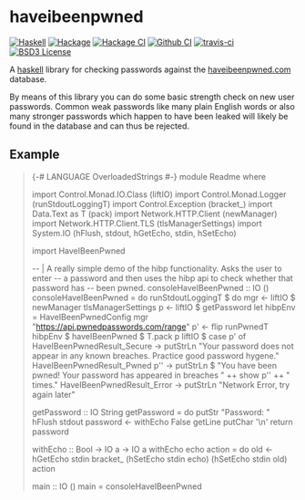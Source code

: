haveibeenpwned
======================
[![Haskell](https://img.shields.io/badge/language-Haskell-orange.svg)](https://haskell.org) [![Hackage](https://img.shields.io/hackage/v/haveibeenpwned.svg)](https://hackage.haskell.org/package/haveibeenpwned) [![Hackage CI](https://matrix.hackage.haskell.org/api/v2/packages/haveibeenpwned/badge)](https://matrix.hackage.haskell.org/#/package/haveibeenpwned)   [![Github CI](https://github.com/obsidiansystems/haveibeenpwned/workflows/github-action/badge.svg)](https://github.com/obsidiansystems/haveibeenpwned/actions) [![travis-ci](https://api.travis-ci.org/obsidiansystems/haveibeenpwned.svg?branch=develop)](https://travis-ci.org/obsidiansystems/haveibeenpwned) [![BSD3 License](https://img.shields.io/badge/license-BSD3-blue.svg)](https://github.com/obsidiansystems/haveibeenpwned/blob/master/LICENSE)

A [haskell](https://haskell.org) library for checking passwords against the [haveibeenpwned.com](https://haveibeenpwned.com) database.

By means of this library you can do some basic strength check on new user
passwords. Common weak passwords like many plain English words or also many
stronger passwords which happen to have been leaked will likely be found in the
database and can thus be rejected.

Example
-------

> {-# LANGUAGE OverloadedStrings #-}
> module Readme where
> 
> import Control.Monad.IO.Class (liftIO)
> import Control.Monad.Logger (runStdoutLoggingT)
> import Control.Exception (bracket_)
> import Data.Text as T (pack)
> import Network.HTTP.Client (newManager)
> import Network.HTTP.Client.TLS (tlsManagerSettings)
> import System.IO (hFlush, stdout, hGetEcho, stdin, hSetEcho)
>
> import HaveIBeenPwned
>
> -- | A really simple demo of the hibp functionality. Asks the user to enter
> -- a password and then uses the hibp api to check whether that password has
> -- been pwned.
> consoleHaveIBeenPwned :: IO ()
> consoleHaveIBeenPwned = do
>   runStdoutLoggingT $ do
>     mgr <- liftIO $ newManager tlsManagerSettings
>     p <- liftIO $ getPassword
>     let hibpEnv = HaveIBeenPwnedConfig mgr "https://api.pwnedpasswords.com/range"
>     p' <- flip runPwnedT hibpEnv $ haveIBeenPwned $ T.pack p
>     liftIO $ case p' of
>       HaveIBeenPwnedResult_Secure ->
>         putStrLn "Your password does not appear in any known breaches.  Practice good password hygene."
>       HaveIBeenPwnedResult_Pwned p'' ->
>         putStrLn $ "You have been pwned! Your password has appeared in breaches " ++ show p'' ++ " times."
>       HaveIBeenPwnedResult_Error ->
>         putStrLn "Network Error, try again later"
> 
> getPassword :: IO String
> getPassword = do
>   putStr "Password: "
>   hFlush stdout
>   password <- withEcho False getLine
>   putChar '\n'
>   return password
> 
> withEcho :: Bool -> IO a -> IO a
> withEcho echo action = do
>   old <- hGetEcho stdin
>   bracket_ (hSetEcho stdin echo) (hSetEcho stdin old) action
> 
> main :: IO ()
> main = consoleHaveIBeenPwned
